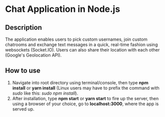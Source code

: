 # Chat Application in Node.js

## Description
The application enables users to pick custom usernames, join custom chatrooms and exchange text messages in a quick, real-time fashion using websockets (Socket.IO). Users can also share their location with each other (Google's Geolocation API).

## How to use
1. Navigate into root directory using terminal/console, then type **npm install** or **yarn install** (Linux users may have to prefix the command with *sudo* like this: *sudo npm install*). 
2. After installation, type **npm start** or **yarn start** to fire up the server, then using a browser of your choice, go to **localhost:3000**, where the app is served up.
